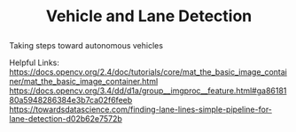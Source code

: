 <h1>
<p align="center">
Vehicle and Lane Detection
<br>
<font size="5"></font>
</h1>
Taking steps toward autonomous vehicles

Helpful Links:  
https://docs.opencv.org/2.4/doc/tutorials/core/mat_the_basic_image_container/mat_the_basic_image_container.html  
https://docs.opencv.org/3.4/dd/d1a/group__imgproc__feature.html#ga8618180a5948286384e3b7ca02f6feeb  
https://towardsdatascience.com/finding-lane-lines-simple-pipeline-for-lane-detection-d02b62e7572b
